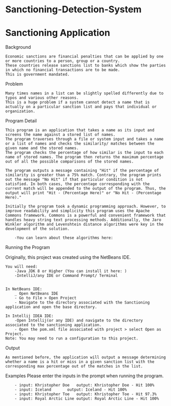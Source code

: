 # Sanctioning-Detection-System
# Sanctioning Application

Background

	Economic sanctions are financial penalties that can be applied by one or more countries to a person, group or a country. 
	These countries release sanctions list to banks which show the parties in which no financial transactions are to be made. 
	This is government mandated.

Problem

	Many times names in a list can be slightly spelled differently due to typos and various other reasons. 
	This is a huge problem if a system cannot detect a name that is actually on a particular sanction list and pays that individual or organization.

Program Detail

	This program is an application that takes a name as its input and screens the name against a stored list of names. 
	The program traverses through a file or system input and takes a name or a list of names and checks the similarity/ matches between the given name and the stored names. 
	The program checks the percentage of how similar is the input to each name of stored names. The program then returns the maximum percentage out of all the possible comparisons of the stored names.

	The program outputs a message containing "Hit" if the percentage of similarity is greater than a 75% match. Contrary, the program prints out the message "No Hit" if that particular condition is not satisfied. In both cases, the percentage corresponding with the current match will be appended to the output of the program. Thus, the output will print "Hit - (Percentage Here)" or "No Hit - (Percentage Here)."

	Initially the program took a dynamic programming approach. However, to improve readability and simplicity this program uses the Apache Commons framework. Commons is a powerful and convenient framework that handles heavy string text processing methods. Additionally, the Jaro Winkler algorithm and Levenshtein distance algorithms were key in the development of the solution.
		
		-You can learn about these algorithms here: 

Running the Program 
	
Originally, this project was created using the NetBeans IDE.

	You will need: 
		-Java JDK 8 or Higher (You can install it here: )
		-IntelliJ/any IDE or Command Prompt/ Terminal
	

	In NetBeans IDE: 
		_ Open NetBeans IDE
		- Go to File > Open Project
		- Navigate to the directory associated with the Sanctioning application and open the base directory.

	In Intellij IDEA IDE:
		-Open Intellij(or any IDE) and navigate to the directory associated to the sanctioning application.
		- Open the pom.xml file associated with project > select Open as Project.
	Note: You may need to run a configuration to this project.

			

Output 
	
	As mentioned before, the application will output a message determining whether a name is a hit or miss in a given sanction list with the corresponding max percentage out of the matches in the list.

Examples
	Please enter the inputs in the prompt when running the program.

		- input: Khristopher Doe   output: Khristopher Doe - Hit 100%
		- input: Iceland	   output: Iceland - Hit 100%
		- input: Khristopher Toe   output: Khristopher Toe - Hit 97.3%
		- input: Royal Arctic Line output: Royal Arctic Line - Hit 100%
